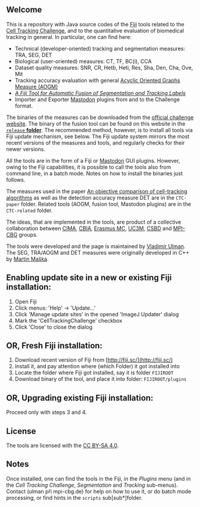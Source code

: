 Welcome
-------
This is a repository with Java source codes of the [Fiji](http://fiji.sc) tools related to the [Cell Tracking Challenge](http://www.celltrackingchallenge.net), and to the quantitative evaluation of biomedical tracking in general. In particular, one can find here:

* Technical (developer-oriented) tracking and segmentation measures: TRA, SEG, DET
* Biological (user-oriented) measures: CT, TF, BC(i), CCA
* Dataset quality measures: SNR, CR, Hetb, Heti, Res, Sha, Den, Cha, Ove, Mit
* Tracking accuracy evaluation with general [Acyclic Oriented Graphs Measure (AOGM)](http://journals.plos.org/plosone/article?id=10.1371/journal.pone.0144959)
* [_A Fiji Tool for Automatic Fusion of Segmentation and Tracking Labels_](https://labels.tue-image.nl/wp-content/uploads/2017/07/LABELS2017_14.pdf)
* Importer and Exporter [Mastodon](https://github.com/fiji/TrackMate3) plugins from and to the Challenge format.

The binaries of the measures can be downloaded from the [official challenge website](http://www.celltrackingchallenge.net). The binary of the fusion tool can be found on this website in the [`release` **folder**](https://github.com/xulman/CTC-FijiPlugins/tree/master/release). The recommended method, however, is to install all tools via Fiji update mechanism, see below. The Fiji update system mirrors the most recent versions of the measures and tools, and regularly checks for their newer versions.

All the tools are in the form of a Fiji or [Mastodon](https://github.com/fiji/TrackMate3) GUI plugins. However, owing to the Fiji capabilities, it is possible to call the tools also from command line, in a batch mode. Notes on how to install the binaries just follows.

The measures used in the paper [An objective comparison of cell-tracking algorithms](http://dx.doi.org/10.1038/nmeth.4473) as well as the detection accuracy measure DET are in the `CTC-paper` folder. Related tools (AOGM, fusion tool, Mastodon plugins) are in the `CTC-related` folder.

The ideas, that are implemented in the tools, are product of a collective collaboration between [CIMA](http://www.cima.es), [CBIA](http://cbia.fi.muni.cz), [Erasmus MC](https://www.erasmusmc.nl/oic/?lang=en), [UC3M](https://www.uc3m.es), [CSBD](http://www.csbdresden.de/) and [MPI-CBG](http://mpi-cbg.de) groups.

The tools were developed and the page is maintained by [Vladimír Ulman](http://www.fi.muni.cz/~xulman/). The SEG, TRA/AOGM and DET measures were originally developed in C++ by [Martin Maška](http://cbia.fi.muni.cz/).


Enabling update site in a new or existing Fiji installation:
------------------------------------------------------------
1. Open Fiji
1. Click menus: 'Help' -> 'Update...'
1. Click 'Manage update sites' in the opened 'ImageJ Updater' dialog
1. Mark the 'CellTrackingChallenge' checkbox
1. Click 'Close' to close the dialog


OR, Fresh Fiji installation:
----------------------------
1. Download recent version of Fiji from [http://fiji.sc/](http://fiji.sc/)
1. Install it, and pay attention where (which Folder) it got installed into
1. Locate the folder where Fiji got installed, say it is folder `FIJIROOT`
1. Download binary of the tool, and place it into folder: `FIJIROOT/plugins`


OR, Upgrading existing Fiji installation:
-----------------------------------------
Proceed only with steps 3 and 4.


License
--------
The tools are licensed with the [CC BY-SA 4.0](https://creativecommons.org/licenses/by-sa/4.0/).


Notes
------
Once installed, one can find the tools in the Fiji, in the _Plugins_ menu (and in the _Cell Tracking Challenge_, _Segmentation_ and _Tracking_ sub-menus). Contact (ulman při mpi-cbg.de) for help on how to use it, or do batch mode processing, or find hints in the `scripts` sub\[sub*\]folder.

